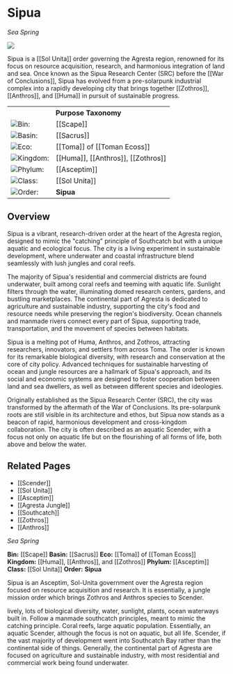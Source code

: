 <!-- wiki-header-section:start -->
# Sipua
_Sea Spring_

<img src="wiki_images/Sipua.png"><i></i></img>

Sipua is a [[Sol Unita]] order governing the Agresta region, renowned for its focus on resource acquisition, research, and harmonious integration of land and sea. Once known as the Sipua Research Center (SRC) before the [[War of Conclusions]], Sipua has evolved from a pre-solarpunk industrial complex into a rapidly developing city that brings together [[Zothros]], [[Anthros]], and [[Huma]] in pursuit of sustainable progress.

<!-- wiki-header-section:end -->

<!-- taxonomy-table-section:start -->
<div class="taxonomy-table">
  <table>
    <tr>
      <th colspan="3">Purpose Taxonomy</th>
    </tr>
    <tr>
      <td class="taxon-label"><img src="svg/bin.svg" class="taxon-icon">Bin:</td>
      <td class="taxon-content" colspan="2">[[Scape]]</td>
    </tr>
    <tr>
      <td class="taxon-label"><img src="svg/basin.svg" class="taxon-icon">Basin:</td>
      <td class="taxon-content" colspan="2">[[Sacrus]]</td>
    </tr>
    <tr>
      <td class="taxon-label"><img src="svg/eco.svg" class="taxon-icon">Eco:</td>
      <td class="taxon-content" colspan="2">[[Toma]] of [[Toman Ecoss]]</td>
    </tr>
    <tr>
      <td class="taxon-label"><img src="svg/kingdom.svg" class="taxon-icon">Kingdom:</td>
      <td class="taxon-content" colspan="2">[[Huma]], [[Anthros]], [[Zothros]]</td>
    </tr>
    <tr>
      <td class="taxon-label"><img src="svg/phylum.svg" class="taxon-icon">Phylum:</td>
      <td class="taxon-content" colspan="2">[[Asceptim]]</td>
    </tr>
    <tr>
      <td class="taxon-label"><img src="svg/class.svg" class="taxon-icon">Class:</td>
      <td class="taxon-content" colspan="2">[[Sol Unita]]</td>
    </tr>
    <tr>
      <td class="taxon-label"><img src="svg/order.svg" class="taxon-icon">Order:</td>
      <td class="taxon-content" colspan="2"><strong>Sipua</strong></td>
    </tr>
  </table>
</div>
<!-- taxonomy-table-section:end -->

## Overview

Sipua is a vibrant, research-driven order at the heart of the Agresta region, designed to mimic the "catching" principle of Southcatch but with a unique aquatic and ecological focus. The city is a living experiment in sustainable development, where underwater and coastal infrastructure blend seamlessly with lush jungles and coral reefs.

The majority of Sipua's residential and commercial districts are found underwater, built among coral reefs and teeming with aquatic life. Sunlight filters through the water, illuminating domed research centers, gardens, and bustling marketplaces. The continental part of Agresta is dedicated to agriculture and sustainable industry, supporting the city's food and resource needs while preserving the region's biodiversity. Ocean channels and manmade rivers connect every part of Sipua, supporting trade, transportation, and the movement of species between habitats.

Sipua is a melting pot of Huma, Anthros, and Zothros, attracting researchers, innovators, and settlers from across Toma. The order is known for its remarkable biological diversity, with research and conservation at the core of city policy. Advanced techniques for sustainable harvesting of ocean and jungle resources are a hallmark of Sipua's approach, and its social and economic systems are designed to foster cooperation between land and sea dwellers, as well as between different species and ideologies.

Originally established as the Sipua Research Center (SRC), the city was transformed by the aftermath of the War of Conclusions. Its pre-solarpunk roots are still visible in its architecture and ethos, but Sipua now stands as a beacon of rapid, harmonious development and cross-kingdom collaboration. The city is often described as an aquatic Scender, with a focus not only on aquatic life but on the flourishing of all forms of life, both above and below the water.

## Related Pages

- [[Scender]]
- [[Sol Unita]]
- [[Asceptim]]
- [[Agresta Jungle]]
- [[Southcatch]]
- [[Zothros]]
- [[Anthros]]

<!-- not-for-live-publishing:start -->
<!-- obsidian-pull:start -->
_Sea Spring_

**Bin:** [[Scape]]
**Basin:** [[Sacrus]]
**Eco:** [[Toma]] of [[Toman Ecoss]]
**Kingdom:** [[Huma]], [[Anthros]], and [[Zothros]]
**Phylum:** [[Asceptim]]
**Class:** [[Sol Unita]]
**Order:** **Sipua**

Sipua is an Asceptim, Sol-Unita government over the Agresta region focused on resource acquisition and research. It is essentially, a jungle mission order which brings Zothros and Anthros species to Scender.






lively, lots of biological diversity, water, sunlight, plants, ocean waterways built in. Follow a manmade southcatch principles, meant to mimic the catching principle. Coral reefs, large aquatic population. Essentially, an aquatic Scender, although the focus is not on aquatic, but all life. Scender, if the vast majority of development went into Southcatch Bay rather than the continental side of things. Generally, the continental part of Agresta are focused on agriculture and sustainable industry, with most residential and commercial work being found underwater.

<!-- obsidian-pull:end -->
<!-- not-for-live-publishing:end -->